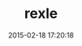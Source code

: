 ---
layout: post
title:  "rexle"
repo:   "jrobertson/rexle"
date:   2015-02-18 17:20:18
gemurl: https://github.com/jrobertson/rexle
---